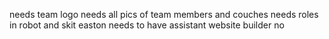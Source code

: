 needs team logo
needs all pics of team members and couches
needs roles in robot and skit
easton needs to have assistant website builder
no
